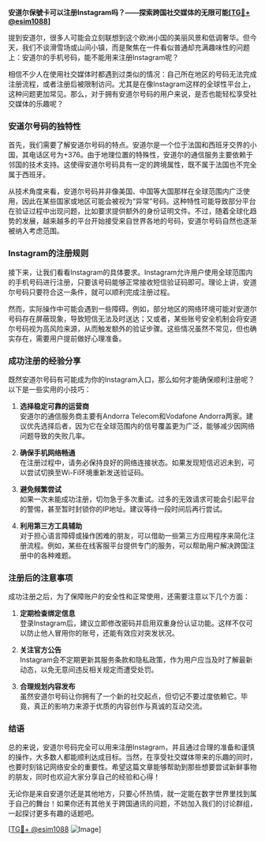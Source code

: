 **安道尔保號卡可以注册Instagram吗？——探索跨国社交媒体的无限可能[[TG💪+ @esim1088](https://t.me/s/esim1088)]**

提到安道尔，很多人可能会立刻联想到这个欧洲小国的美丽风景和低调奢华。但今天，我们不谈滑雪场或山间小镇，而是聚焦在一件看似普通却充满趣味性的问题上：安道尔的手机号码，能不能用来注册Instagram呢？

相信不少人在使用社交媒体时都遇到过类似的情况：自己所在地区的号码无法完成注册流程，或者注册后被限制访问。尤其是在像Instagram这样的全球性平台上，这种问题更加常见。那么，对于拥有安道尔号码的用户来说，是否也能轻松享受社交媒体的乐趣呢？

### 安道尔号码的独特性

首先，我们需要了解安道尔号码的特点。安道尔是一个位于法国和西班牙交界的小国，其电话区号为+376。由于地理位置的特殊性，安道尔的通信服务主要依赖于邻国的技术支持。这使得安道尔号码具有一定的跨境属性，既不属于法国也不完全属于西班牙。

从技术角度来看，安道尔号码并非像美国、中国等大国那样在全球范围内广泛使用，因此在某些国家或地区可能会被视为“异常”号码。这种特性可能导致部分平台在验证过程中出现问题，比如要求提供额外的身份证明文件。不过，随着全球化趋势的发展，越来越多的平台开始接受来自世界各地的号码，安道尔号码自然也逐渐被纳入考虑范围。

### Instagram的注册规则

接下来，让我们看看Instagram的具体要求。Instagram允许用户使用全球范围内的手机号码进行注册，只要该号码能够正常接收短信验证码即可。理论上讲，安道尔号码只要符合这一条件，就可以顺利完成注册过程。

然而，实际操作中可能会遇到一些障碍。例如，部分地区的网络环境可能对安道尔号码存在屏蔽现象，导致短信无法及时送达；又或者，某些账号安全机制会将安道尔号码视为高风险来源，从而触发额外的验证步骤。这些情况虽然不常见，但也确实存在，需要用户提前做好心理准备。

### 成功注册的经验分享

既然安道尔号码有可能成为你的Instagram入口，那么如何才能确保顺利注册呢？以下是一些实用的小技巧：

1. **选择稳定可靠的运营商**  
   安道尔的通信服务商主要有Andorra Telecom和Vodafone Andorra两家。建议优先选择后者，因为它在全球范围内的信号覆盖更为广泛，能够减少因网络问题导致的失败几率。

2. **确保手机网络畅通**  
   在注册过程中，请务必保持良好的网络连接状态。如果发现短信迟迟未到，可以尝试切换至Wi-Fi环境重新发送验证码。

3. **避免频繁尝试**  
   如果一次未能成功注册，切勿急于多次重试。过多的无效请求可能会引起平台的警惕，甚至暂时封锁你的IP地址。建议等待一段时间后再行尝试。

4. **利用第三方工具辅助**  
   对于担心语言障碍或操作困难的朋友，可以借助一些第三方应用程序来简化注册流程。例如，某些在线客服平台提供专门的服务，可以帮助用户解决跨国注册中的各种难题。

### 注册后的注意事项

成功注册之后，为了保障账户的安全性和正常使用，还需要注意以下几个方面：

1. **定期检查绑定信息**  
   登录Instagram后，建议立即修改密码并启用双重身份认证功能。这样不仅可以防止他人冒用你的账号，还能有效应对突发状况。

2. **关注官方公告**  
   Instagram会不定期更新其服务条款和隐私政策，作为用户应当及时了解最新动态，以免无意间违反相关规定而遭受处罚。

3. **合理规划内容发布**  
   虽然安道尔号码让你拥有了一个新的社交起点，但切记不要过度依赖它。毕竟，真正的影响力来源于优质的内容创作与真诚的互动交流。

### 结语

总的来说，安道尔号码完全可以用来注册Instagram，并且通过合理的准备和谨慎的操作，大多数人都能顺利达成目标。当然，在享受社交媒体带来的乐趣的同时，也要时刻铭记网络安全的重要性。希望这篇文章能够帮助到那些想要尝试新鲜事物的朋友，同时也欢迎大家分享自己的经验和心得！

无论你是来自安道尔还是其他地方，只要心怀热情，就一定能在数字世界里找到属于自己的舞台！如果你还有其他关于跨国通讯的问题，不妨加入我们的讨论群组，一起探讨更多有趣的话题吧。

[[TG💪+ @esim1088](https://t.me/s/esim1088) ![Image](https://i.postimg.cc/4NQfJmqS/Snipaste-2025-05-13-00-14-12.png)]